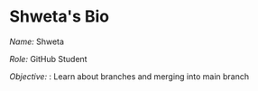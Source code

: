 # Shweta's Bio

*Name:* Shweta

*Role:* GitHub Student

*Objective:* : Learn about branches and merging into main branch
